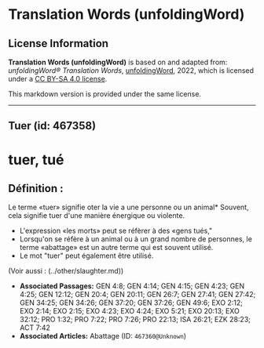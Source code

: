 # Translation Words (unfoldingWord)

## License Information

**Translation Words (unfoldingWord)** is based on and adapted from: _unfoldingWord® Translation Words_, [unfoldingWord](https://unfoldingword.org/utw), 2022, which is licensed under a [CC BY-SA 4.0 license](https://creativecommons.org/licenses/by-sa/4.0/legalcode.en).

This markdown version is provided under the same license.



--------------------------------

## Tuer (id: 467358)

tuer, tué
=========

Définition :
------------

Le terme «tuer» signifie oter la vie a une personne ou un animal\* Souvent, cela signifie tuer d'une manière énergique ou violente.

* L'expression «les morts» peut se réfèrer à des «gens tués,"
* Lorsqu'on se réfère à un animal ou à un grand nombre de personnes, le terme «abattage» est un autre terme qui est souvent utilisé.
* Le mot "tuer" peut également être utilisé.

(Voir aussi : (../other/slaughter.md))

* **Associated Passages:** GEN 4:8; GEN 4:14; GEN 4:15; GEN 4:23; GEN 4:25; GEN 12:12; GEN 20:4; GEN 20:11; GEN 26:7; GEN 27:41; GEN 27:42; GEN 34:25; GEN 34:26; GEN 37:20; GEN 37:26; GEN 49:6; EXO 2:12; EXO 2:14; EXO 2:15; EXO 4:23; EXO 4:24; EXO 5:21; EXO 20:13; EXO 32:12; PRO 1:32; PRO 7:22; PRO 7:26; PRO 22:13; ISA 26:21; EZK 28:23; ACT 7:42
* **Associated Articles:** Abattage (ID: `467360@Unknown`)

